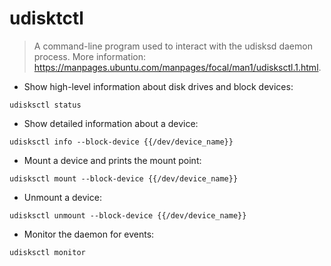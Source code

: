 # udisktctl

> A command-line program used to interact with the udisksd daemon process.
> More information: <https://manpages.ubuntu.com/manpages/focal/man1/udisksctl.1.html>.

- Show high-level information about disk drives and block devices:

`udisksctl status`

- Show detailed information about a device:

`udisksctl info --block-device {{/dev/device_name}}`

- Mount a device and prints the mount point:

`udisksctl mount --block-device {{/dev/device_name}}`

- Unmount a device:

`udisksctl unmount --block-device {{/dev/device_name}}`

- Monitor the daemon for events:

`udisksctl monitor`
